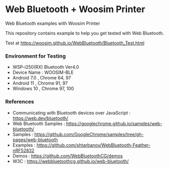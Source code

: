 # Web Bluetooth + Woosim Printer
Web Bluetooth examples with Woosim Printer

This repository contains example to help you get tested with Web Bluetooth.

Test at https://woosim.github.io/WebBluetooth/Bluetooth_Test.html

### Environment for Testing
* WSP-i250(RX) Bluetooth Ver4.0
* Device Name : WOOSIM-BLE
* Android 7.0 , Chrome 64, 97
* Android 11  , Chrome 91, 97
* Windows 10 , Chrome 97, 100

### References
* Communicating with Bluetooth devices over JavaScript : https://web.dev/bluetooth/
* Web Bluetooth Samples : https://googlechrome.github.io/samples/web-bluetooth/
* Samples : https://github.com/GoogleChrome/samples/tree/gh-pages/web-bluetooth
* Examples : https://github.com/shtarbanov/WebBluetooth-Feather-nRF52832
* Demos : https://github.com/WebBluetoothCG/demos
* W3C : https://webbluetoothcg.github.io/web-bluetooth/
